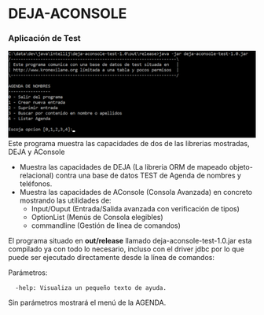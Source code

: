 # DEJA-ACONSOLE
### Aplicación de Test
![Logo](logo.png "Logo")
Este programa muestra las capacidades de dos de las
librerias mostradas, DEJA y AConsole

+ Muestra las capacidades de DEJA (La libreria ORM de mapeado objeto-relacional) contra
  una base de datos TEST de Agenda de nombres y teléfonos.
+ Muestra las capacidades de AConsole (Consola Avanzada) en concreto
  mostrando las utilidades de:
  + Input/Ouput (Entrada/Salida avanzada con verificación de tipos)
  + OptionList (Menús de Consola elegibles)
  + commandline (Gestión de línea de comandos)

El programa situado en **out/release** llamado deja-aconsole-test-1.0.jar esta
compilado ya con todo lo necesario, incluso con el driver jdbc por lo que puede ser
ejecutado directamente desde la línea de comandos:

Parámetros:

      -help: Visualiza un pequeño texto de ayuda.

Sin parámetros mostrará el menú de la AGENDA.
